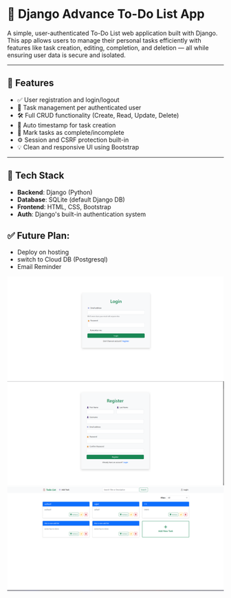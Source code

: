 # 📝 Django Advance To-Do List App

A simple, user-authenticated To-Do List web application built with Django. This app allows users to manage their personal tasks efficiently with features like task creation, editing, completion, and deletion — all while ensuring user data is secure and isolated.

---

## 🚀 Features

- ✅ User registration and login/logout
- 🔐 Task management per authenticated user
- 🛠️ Full CRUD functionality (Create, Read, Update, Delete)
- 📅 Auto timestamp for task creation
- 🎯 Mark tasks as complete/incomplete
- ⚙️ Session and CSRF protection built-in
- 💡 Clean and responsive UI using Bootstrap

---

## 🧠 Tech Stack

- **Backend**: Django (Python)
- **Database**: SQLite (default Django DB)
- **Frontend**: HTML, CSS, Bootstrap
- **Auth**: Django's built-in authentication system

## ✅ Future Plan:
- Deploy on hosting
- switch to Cloud DB (Postgresql)
- Email Reminder


![Screenshot](Screenshot/01.png)
![Screenshot](Screenshot/02.png)
![Screenshot](Screenshot/03.png)
